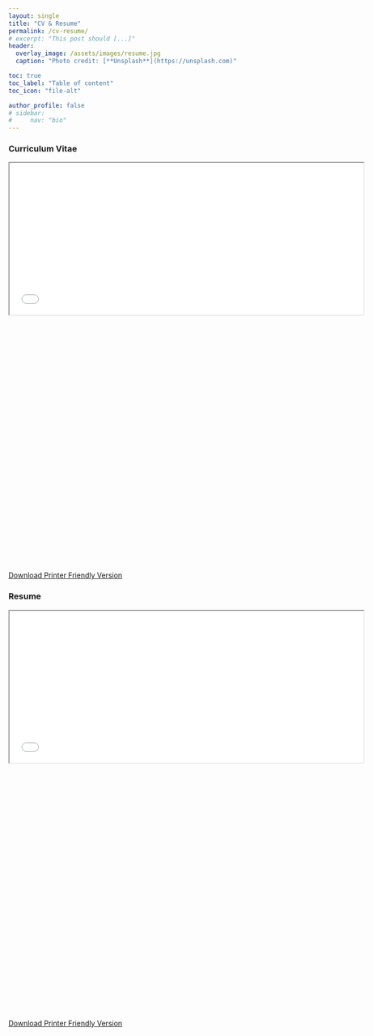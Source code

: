 ```yaml
---
layout: single
title: "CV & Resume"
permalink: /cv-resume/
# excerpt: "This post should [...]"
header:
  overlay_image: /assets/images/resume.jpg
  caption: "Photo credit: [**Unsplash**](https://unsplash.com)"

toc: true
toc_label: "Table of content"
toc_icon: "file-alt"

author_profile: false
# sidebar:
#     nav: "bio"
---
```


### Curriculum Vitae

<iframe src="{{ site.baseurl }}/assets/docs/cv_cosmiclatte.pdf#toolbar=0" width="700px" height="300px"></iframe>

<a href="{{ site.baseurl }}/assets/docs/cv_white.pdf">
    <svg class="fas fa-print" aria-hidden="true" viewBox="0 0 10 10">
    </svg> Download Printer Friendly Version
</a>

### Resume

<iframe src="{{ site.baseurl }}/assets/docs/resume_cosmiclatte.pdf#toolbar=0" width="700px" height="300px"></iframe>

<a href="{{ site.baseurl }}/assets/docs/resume_white.pdf">
    <svg class="fas fa-print" aria-hidden="true" viewBox="0 0 10 10">
    </svg> Download Printer Friendly Version
</a>

<!-- <embed src="/assets/docs/cv_antique_white.pdf#toolbar=0" type="application/pdf" width="50%" height="50%"> -->

